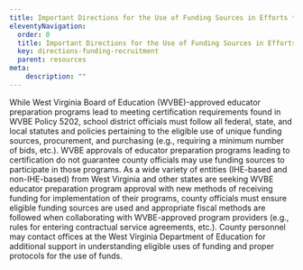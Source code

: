 ```yaml
---
title: Important Directions for the Use of Funding Sources in Efforts to Recruit Teachers
eleventyNavigation:
  order: 0
  title: Important Directions for the Use of Funding Sources in Efforts to Recruit Teachers
  key: directions-funding-recruitment
  parent: resources
meta:
    description: ""
---
```


While West Virginia Board of Education (WVBE)-approved educator preparation programs lead to meeting certification requirements found in WVBE Policy 5202, school district officials must follow all federal, state, and local statutes and policies pertaining to the eligible use of unique funding sources, procurement, and purchasing (e.g., requiring a minimum number of bids, etc.). WVBE approvals of educator preparation programs leading to certification do not guarantee county officials may use funding sources to participate in those programs. As a wide variety of entities (IHE-based and non-IHE-based) from West Virginia and other states are seeking WVBE educator preparation program approval with new methods of receiving funding for implementation of their programs, county officials must ensure eligible funding sources are used and appropriate fiscal methods are followed when collaborating with WVBE-approved program providers (e.g., rules for entering contractual service agreements, etc.). County personnel may contact offices at the West Virginia Department of Education for additional support in understanding eligible uses of funding and proper protocols for the use of funds. 